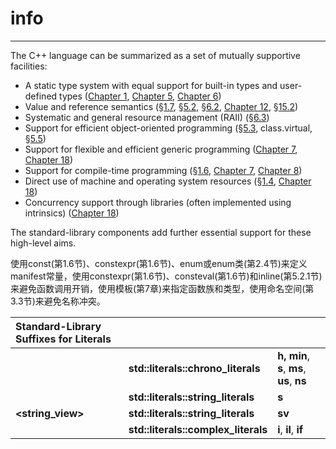 # info

---



The C++ language can be summarized as a set of mutually supportive facilities:

- A static type system with equal support for built-in types and user-defined types ([Chapter 1](ch01.xhtml#ch01), [Chapter 5](ch05.xhtml#ch05), [Chapter 6](ch06.xhtml#ch06))
- Value and reference semantics (§[1.7](ch01.xhtml#sec1_7), §[5.2](ch05.xhtml#sec5_2), §[6.2](ch06.xhtml#sec6_2), [Chapter 12](ch12.xhtml#ch12), §[15.2](ch15.xhtml#sec15_2))
- Systematic and general resource management (RAII) (§[6.3](ch06.xhtml#sec6_3))
- Support for efficient object-oriented programming (§[5.3](ch05.xhtml#sec5_3), class.virtual, §[5.5](ch05.xhtml#sec5_5))
- Support for flexible and efficient generic programming ([Chapter 7](ch07.xhtml#ch07), [Chapter 18](ch18.xhtml#ch18))
- Support for compile-time programming (§[1.6](ch01.xhtml#sec1_6), [Chapter 7](ch07.xhtml#ch07), [Chapter 8](ch08.xhtml#ch08))
- Direct use of machine and operating system resources (§[1.4](ch01.xhtml#sec1_4), [Chapter 18](ch18.xhtml#ch18))
- Concurrency support through libraries (often implemented using intrinsics) ([Chapter 18](ch18.xhtml#ch18))

The standard-library components add further essential support for these high-level aims.



​		使用const(第1.6节)、constexpr(第1.6节)、enum或enum类(第2.4节)来定义manifest常量，使用constexpr(第1.6节)、consteval(第1.6节)和inline(第5.2.1节)来避免函数调用开销，使用模板(第7章)来指定函数族和类型，使用命名空间(第3.3节)来避免名称冲突。





| **Standard-Library Suffixes for Literals** |                                     |                                           |
| :----------------------------------------- | :---------------------------------- | ----------------------------------------- |
| **<chrono>**                               | **std::literals::chrono_literals**  | **h, min**, **s**, **ms**, **us**, **ns** |
| **<string>**                               | **std::literals::string_literals**  | **s**                                     |
| **<string_view>**                          | **std::literals::string_literals**  | **sv**                                    |
| **<complex>**                              | **std::literals::complex_literals** | **i**, **il**, **if**                     |

